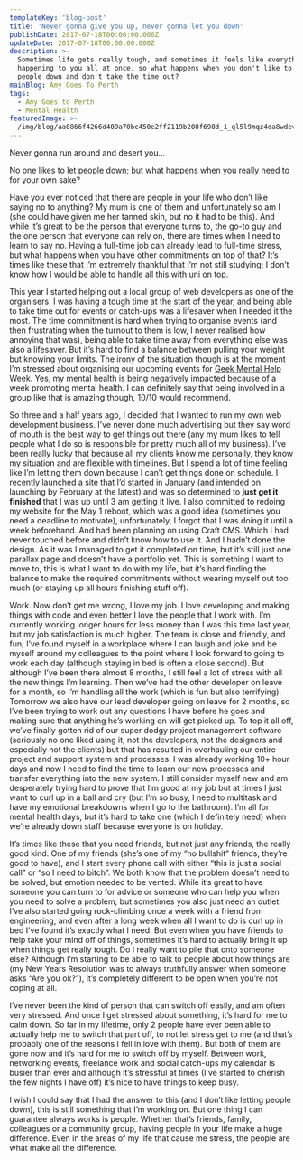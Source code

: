 ```yaml
---
templateKey: 'blog-post'
title: 'Never gonna give you up, never gonna let you down'
publishDate: 2017-07-18T00:00:00.000Z
updateDate: 2017-07-18T00:00:00.000Z
description: >-
  Sometimes life gets really tough, and sometimes it feels like everything is
  happening to you all at once, so what happens when you don't like to let
  people down and don't take the time out?
mainBlog: Amy Goes To Perth
tags:
  - Amy Goes to Perth
  - Mental Health
featuredImage: >-
  /img/blog/aa0866f4266d409a70bc450e2ff2119b208f698d_1_ql5l9mqz4da8wdevacw9pq.jpg
---
```

Never gonna run around and desert you…

No one likes to let people down; but what happens when you really need to for your own sake?

Have you ever noticed that there are people in your life who don’t like saying no to anything? My mum is one of them and unfortunately so am I (she could have given me her tanned skin, but no it had to be this). And while it’s great to be the person that everyone turns to, the go-to guy and the one person that everyone can rely on, there are times when I need to learn to say no. Having a full-time job can already lead to full-time stress, but what happens when you have other commitments on top of that? It’s times like these that I’m extremely thankful that I’m not still studying; I don’t know how I would be able to handle all this with uni on top.

This year I started helping out a local group of web developers as one of the organisers. I was having a tough time at the start of the year, and being able to take time out for events or catch-ups was a lifesaver when I needed it the most. The time commitment is hard when trying to organise events (and then frustrating when the turnout to them is low, I never realised how annoying that was), being able to take time away from everything else was also a lifesaver. But it’s hard to find a balance between pulling your weight but knowing your limits. The irony of the situation though is at the moment I’m stressed about organising our upcoming events for [Geek Mental Help We](http://geekmentalhelp.com/)ek. Yes, my mental health is being negatively impacted because of a week promoting mental health. I can definitely say that being involved in a group like that is amazing though, 10/10 would recommend.

So three and a half years ago, I decided that I wanted to run my own web development business. I’ve never done much advertising but they say word of mouth is the best way to get things out there (any my mum likes to tell people what I do so is responsible for pretty much all of my business). I’ve been really lucky that because all my clients know me personally, they know my situation and are flexible with timelines. But I spend a lot of time feeling like I’m letting them down because I can’t get things done on schedule. I recently launched a site that I’d started in January (and intended on launching by February at the latest) and was so determined to **just get it finished** that I was up until 3 am getting it live. I also committed to redoing my website for the May 1 reboot, which was a good idea (sometimes you need a deadline to motivate), unfortunately, I forgot that I was doing it until a week beforehand. And had been planning on using Craft CMS. Which I had never touched before and didn’t know how to use it. And I hadn’t done the design. As it was I managed to get it completed on time, but it’s still just one parallax page and doesn’t have a portfolio yet. This is something I want to move to, this is what I want to do with my life, but it’s hard finding the balance to make the required commitments without wearing myself out too much (or staying up all hours finishing stuff off).

Work. Now don’t get me wrong, I love my job. I love developing and making things with code and even better I love the people that I work with. I’m currently working longer hours for less money than I was this time last year, but my job satisfaction is much higher. The team is close and friendly, and fun; I’ve found myself in a workplace where I can laugh and joke and be myself around my colleagues to the point where I look forward to going to work each day (although staying in bed is often a close second). But although I’ve been there almost 8 months, I still feel a lot of stress with all the new things I’m learning. Then we’ve had the other developer on leave for a month, so I’m handling all the work (which is fun but also terrifying). Tomorrow we also have our lead developer going on leave for 2 months, so I’ve been trying to work out any questions I have before he goes and making sure that anything he’s working on will get picked up. To top it all off, we’ve finally gotten rid of our super dodgy project management software (seriously no one liked using it, not the developers, not the designers and especially not the clients) but that has resulted in overhauling our entire project and support system and processes. I was already working 10+ hour days and now I need to find the time to learn our new processes and transfer everything into the new system. I still consider myself new and am desperately trying hard to prove that I’m good at my job but at times I just want to curl up in a ball and cry (but I’m so busy, I need to multitask and have my emotional breakdowns when I go to the bathroom). I’m all for mental health days, but it’s hard to take one (which I definitely need) when we’re already down staff because everyone is on holiday.

It’s times like these that you need friends, but not just any friends, the really good kind. One of my friends (she’s one of my “no bullshit” friends, they’re good to have), and I start every phone call with either “this is just a social call” or “so I need to bitch”. We both know that the problem doesn’t need to be solved, but emotion needed to be vented. While it’s great to have someone you can turn to for advice or someone who can help you when you need to solve a problem; but sometimes you also just need an outlet. I’ve also started going rock-climbing once a week with a friend from engineering, and even after a long week when all I want to do is curl up in bed I’ve found it’s exactly what I need. But even when you have friends to help take your mind off of things, sometimes it’s hard to actually bring it up when things get really tough. Do I really want to pile that onto someone else? Although I’m starting to be able to talk to people about how things are (my New Years Resolution was to always truthfully answer when someone asks “Are you ok?”), it’s completely different to be open when you’re not coping at all.

I’ve never been the kind of person that can switch off easily, and am often very stressed. And once I get stressed about something, it’s hard for me to calm down. So far in my lifetime, only 2 people have ever been able to actually help me to switch that part off, to not let stress get to me (and that’s probably one of the reasons I fell in love with them). But both of them are gone now and it’s hard for me to switch off by myself. Between work, networking events, freelance work and social catch-ups my calendar is busier than ever and although it’s stressful at times (I’ve started to cherish the few nights I have off) it’s nice to have things to keep busy.

I wish I could say that I had the answer to this (and I don’t like letting people down), this is still something that I’m working on. But one thing I can guarantee always works is people. Whether that’s friends, family, colleagues or a community group, having people in your life make a huge difference. Even in the areas of my life that cause me stress, the people are what make all the difference.
